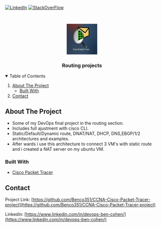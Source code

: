 [![LinkedIn][linkedin-shield]][linkedin-url]
[![StackOverFlow][Stack-shield]][Stack-url]

<!-- PROJECT LOGO -->
<br />
<p align="center">
    <img src="images/Cisco.png" alt="Logo" width="100" height="100">
</p>
  <h3 align="center">Routing projects</h3>
 
 
 
<!-- TABLE OF CONTENTS -->
<details open="open">
  <summary>Table of Contents</summary>
  <ol>
    <li>
      <a href="#about-the-project">About The Project</a>
      <ul>
        <li><a href="#built-with">Built With</a></li>
      </ul>
    </li>
    <li><a href="#contact">Contact</a></li>
  </ol>
</details>



<!-- ABOUT THE PROJECT -->
## About The Project
* Some of my DevOps final project in the routing section.
* Includes full ajustment with cisco CLI.
* Static/Default/Dynamic route, DNAT/NAT, DHCP, DNS,EBGP/1/2  architectures and examples.
* After wards i use this architecture to connect 3 VM's with static route and i created a NAT server on my ubuntu VM.

### Built With
* [Cisco Packet Tracer](https://www.netacad.com/courses/packet-tracer)


<!-- CONTACT -->
## Contact
Project Link: [https://github.com/Benco351/CCNA-Cisco-Packet-Tracer-project](https://github.com/Benco351/CCNA-Cisco-Packet-Tracer-project)
                                                               
Linkedin: [https://www.linkedin.com/in/devops-ben-cohen/](https://www.linkedin.com/in/devops-ben-cohen/)


<!-- MARKDOWN LINKS & IMAGES -->
<!-- https://www.markdownguide.org/basic-syntax/#reference-style-links -->
[linkedin-shield]: https://img.shields.io/badge/-LinkedIn-black.svg?style=for-the-badge&logo=linkedin&colorB=555
[linkedin-url]: https://www.linkedin.com/in/devops-ben-cohen/
[Stack-shield]: https://img.shields.io/twitter/url?color=orange&label=StackOverFlow&style=for-the-badge&url=https%3A%2F%2Fstackoverflow.com%2Fusers%2F16339848%2Fben-cohen%3Ftab%3Dquestions
[Stack-url]: https://stackoverflow.com/users/16339848/ben-cohen?tab=questions
